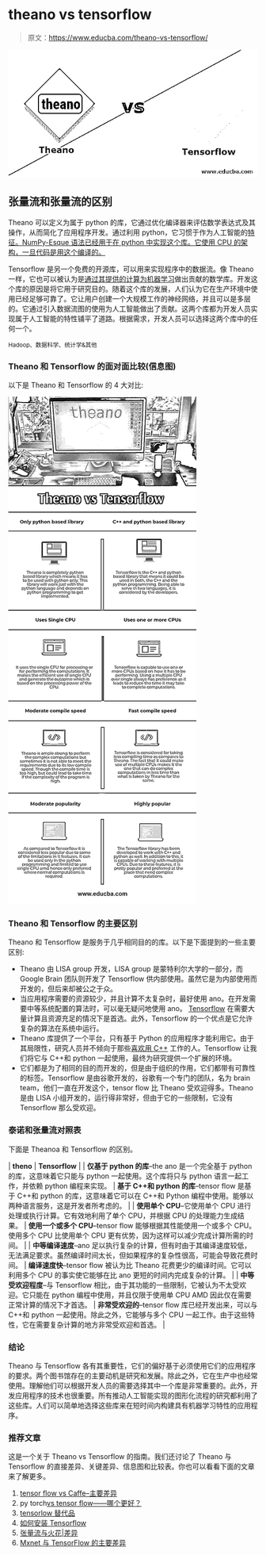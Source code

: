 # theano vs tensorflow

> 原文：<https://www.educba.com/theano-vs-tensorflow/>

![Theano vs Tensorflow](img/230648d692d451344e616e67d386525c.png)



## 张量流和张量流的区别

Theano 可以定义为属于 python 的库，它通过优化编译器来评估数学表达式及其操作，从而简化了应用程序开发。通过利用 python，它习惯于作为人工智能的[特征。NumPy-Esque 语法已经用于在 python 中实现这个库。它使用 CPU 的架构，一旦代码是用这个编译的。](https://www.educba.com/what-is-artificial-intelligence/)

Tensorflow 是另一个免费的开源库，可以用来实现程序中的数据流。像 Theano 一样，它也可以被认为是[通过其提供的计算为机器学习](https://www.educba.com/what-is-machine-learning/)做出贡献的数学库。开发这个库的原因是将它用于研究目的。随着这个库的发展，人们认为它在生产环境中使用已经足够可靠了。它让用户创建一个大规模工作的神经网络，并且可以是多层的。它通过引入数据流图的使用为人工智能做出了贡献。这两个库都为开发人员实现属于人工智能的特性铺平了道路。根据需求，开发人员可以选择这两个库中的任何一个。

<small>Hadoop、数据科学、统计学&其他</small>

### Theano 和 Tensorflow 的面对面比较(信息图)

以下是 Theano 和 Tensorflow 的 4 大对比:

![Theano vs Tensorflow infographics](img/5922cbb9061bc13316159b084eff58bd.png)



### **Theano 和 Tensorflow 的主要区别**

Theano 和 Tensorflow 是服务于几乎相同目的的库。以下是下面提到的一些主要区别:

*   Theano 由 LISA group 开发，LISA group 是蒙特利尔大学的一部分，而 Google Brain 团队则开发了 Tensorflow 供内部使用。虽然它是为内部使用而开发的，但后来却被公之于众。
*   当应用程序需要的资源较少，并且计算不太复杂时，最好使用 ano。在开发需要中等系统配置的算法时，可以毫无疑问地使用 ano。 [Tensorflow](https://www.educba.com/install-tensorflow/) 在需要大量计算且资源充足的情况下是首选。此外，Tensorflow 的一个优点是它允许复杂的算法在系统中运行。
*   Theano 库提供了一个平台，只有基于 Python 的应用程序才能利用它。由于其局限性，研究人员并不倾向于那些[喜欢用 C++](https://www.educba.com/what-is-c-plus-plus/) 工作的人。Tensorflow 让我们将它与 C++和 python 一起使用，最终为研究提供一个扩展的环境。
*   它们都是为了相同的目的而开发的，但是由于组织的作用，它们都带有可靠性的标签。Tensorflow 是由谷歌开发的，谷歌有一个专门的团队，名为 brain team，他们一直在开发这个，tensor flow 比 Theano 受欢迎得多。Theano 是由 LISA 小组开发的，运行得非常好，但由于它的一些限制，它没有 Tensorflow 那么受欢迎。

### 泰诺和张量流对照表

下面是 Theanoa 和 Tensorflow 的区别。

| **theno** | **Tensorflow** |
| **仅基于 python 的库**–the ano 是一个完全基于 python 的库，这意味着它只能与 python 一起使用。这个库将只与 python 语言一起工作，并依赖 python 编程来实现。 | **基于 C++和 python 的库**–tensor flow 是基于 C++和 python 的库，这意味着它可以在 C++和 Python 编程中使用。能够以两种语言服务，这是开发者所考虑的。 |
| **使用单个 CPU**–它使用单个 CPU 进行处理或执行计算。它有效地利用了单个 CPU，并根据 CPU 的处理能力生成结果。 | **使用一个或多个 CPU**–tensor flow 能够根据其性能使用一个或多个 CPU。使用多个 CPU 比使用单个 CPU 更有优势，因为这样可以减少完成计算所需的时间。 |
| **中等编译速度**–ano 足以执行复杂的计算，但有时由于其编译速度较低，无法满足要求。虽然编译时间太长，但如果程序的复杂性很高，可能会导致花费时间。 | **编译速度快**–tensor flow 被认为比 Theano 花费更少的编译时间。它可以利用多个 CPU 的事实使它能够在比 ano 更短的时间内完成复杂的计算。 |
| **中等受欢迎程度**–与 Tensorflow 相比，由于其功能的一些限制，它被认为不太受欢迎。它只能在 python 编程中使用，并且仅限于使用单 CPU AMD 因此仅在需要正常计算的情况下才首选。 | **非常受欢迎的**–tensor flow 库已经开发出来，可以与 C++和 python 一起使用。除此之外，它能够与多个 CPU 一起工作。由于这些特性，它在需要复杂计算的地方非常受欢迎和首选。 |

### **结论**

Theano 与 Tensorflow 各有其重要性，它们的偏好基于必须使用它们的应用程序的要求。两个图书馆存在的主要动机是研究和发展。除此之外，它在生产中也经常使用。理解他们可以根据开发人员的需要选择其中一个库是非常重要的。此外，开发应用程序的技术也很重要。所有推动人工智能实现的图形化流程的研究都利用了这些库。人们可以简单地选择这些库来在短时间内构建具有机器学习特性的应用程序。

### 推荐文章

这是一个关于 Theano vs Tensorflow 的指南。我们还讨论了 Theano 与 Tensorflow 的直接差异、关键差异、信息图和比较表。你也可以看看下面的文章来了解更多。

1.  [tensor flow vs Caffe–主要差异](https://www.educba.com/tensorflow-vs-caffe/)
2.  py torch[vs tensor flow——哪个更好？](https://www.educba.com/tensorflow-vs-pytorch/)
3.  [tensorlow 替代品](https://www.educba.com/tensorflow-alternatives/)
4.  [如何安装 Tensorflow](https://www.educba.com/install-tensorflow/)
5.  [张量流与火花|差异](https://www.educba.com/tensorflow-vs-spark/)
6.  [Mxnet 与 TensorFlow 的主要差异](https://www.educba.com/mxnet-vs-tensorflow/)





